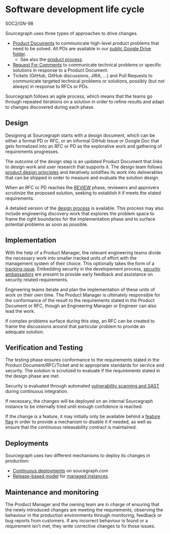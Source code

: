 # Software development life cycle

<span class="badge badge-note">SOC2/GN-98</span>

Sourcegraph uses three types of approaches to drive changes.

- [Product Documents](../product/process/product_documents.md) to communicate high-level product problems that need to be solved. All PDs are available in our [public Google Drive folder](https://drive.google.com/drive/folders/1UbuN9izpTj7ppJiduKI5tid8GEFuAiEx).
  - See also the [product process](../product/process/index.md).
- [Request For Comments](../../../company-info-and-process/communication/rfcs/index.md) to communicate technical problems or specific solutions in response to a Product Document.
- Tickets (GitHub, GitHub discussions, JIRA, ...) and Pull Requests to communicate targeted technical problems or solutions, possibly (but not always) in response to RFCs or PDs.

Sourcegraph follows an agile process, which means that the teams go through repeated iterations on a solution in order to refine results and adapt to changes discovered during each phase.

## Design

Designing at Sourcegraph starts with a design document, which can be either a formal PD or RFC, or an informal GitHub Issue or Google Doc that gets formalized into an RFC or PD as the explorative work and gathering of requirements progresses.

The outcome of the design step is an updated Product Document that links to design work and user research that supports it. The design team follows [product design principles](../product/design/index.md) and iteratively solidifies its work into deliverables that can be shipped in order to measure and evaluate the solution design.

When an RFC or PD reaches the [REVIEW](../product/process/product_documents/index.md#status) phase, reviewers and approvers scrutinize the proposed solution, seeking to establish it if meets the stated requirements.

A detailed version of the [design process](../product/design/design_process.md) is available. This process may also include engineering discovery work that explores the problem space to frame the right boundaries for the implementation phase and to surface potential problems as soon as possible.

## Implementation

With the help of a Product Manager, the relevant engineering teams divide the necessary work into smaller tracked units of effort with the management system of their choice. This optionally takes the form of a [tracking issue](../engineering/process/tracking_issues.md). Embedding security in the developement process, [security ambassadors](../engineering/cloud/security/#security-ambassador-program) are present to provide early feedback and assistance on security related requirements.

Engineering teams iterate and plan the implementation of these units of work on their own time. The Product Manager is ultimately responsible for the conformance of the result to the requirements stated in the Product Document or RFC, though an Engineering Manager or Engineer can also lead the work.

If complex problems surface during this step, an RFC can be created to frame the discussions around that particular problem to provide an adequate solution.

## Verification and Testing

The testing phase ensures conformance to the requirements stated in the Product Document/RFC/Ticket and to appropriate standards for service and security. The solution is scrutized to evaluate if the requirements stated in the design phase are met.

Security is evaluated through automated [vulnerability scanning and SAST](../../product-engineering/engineering/cloud/security/tooling/index.md#cicd-pipeline-vulnerability-scanning) during continuous integration.

If necessary, the changes will be deployed on an internal Sourcegraph instance to be internally tried until enough confidence is reached.

If the change is a feature, it may initially only be available behind a [feature flag](../engineering/tools/continuous_releasability.md#a-feature-flag-is-required-for-every-new-feature) in order to provide a mechanism to disable it if needed, as well as ensure that the continuous releasability contract is maintained.

## Deployments

Sourcegraph uses two different mechanisms to deploy its changes in production:

- [Continuous deployments](../engineering/index.md#sourcegraph-deployments-and-other-developer-test-instances) on soucegraph.com
- [Release-based model](../engineering/process/releases/index.md) for [managed instances](../engineering/cloud/delivery/managed/index.md).

## Maintenance and monitoring

The Product Manager and the owning team are in charge of ensuring that the newly introduced changes are meeting the requirements, observing the behaviour in the production environments through monitoring, feedback or bug reports from customers. If any incorrect behaviour is found or a requirement isn't met, they write corrective changes to fix those issues.
